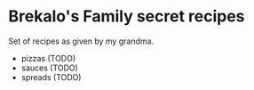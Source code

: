 # Brekalo's Family secret recipes

Set of recipes as given by my grandma.

- pizzas (TODO)
- sauces (TODO)
- spreads (TODO)